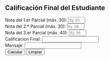 <!DOCTYPE html>
<html lang="es">
<head>
  <meta charset="UTF-8" />
  <title>Calculadora de Calificación Final</title>
  <meta name="viewport" content="width=device-width, initial-scale=1" />
  <!-- Bootstrap -->
  <link href="https://cdn.jsdelivr.net/npm/bootstrap@5.3.3/dist/css/bootstrap.min.css" rel="stylesheet" />
  <!-- SweetAlert2 -->
  <script src="https://cdn.jsdelivr.net/npm/sweetalert2@11"></script>
</head>
<body class="bg-light">

  <div class="container mt-5">
    <div class="card shadow">
      <div class="card-body">
        <h2 class="card-title text-center mb-4">Calificación Final del Estudiante</h2>
        <form id="formulario">
          <div class="mb-3">
            <label for="nota1" class="form-label">Nota del 1.er Parcial (máx. 30):</label>
            <input type="number" class="form-control" id="nota1" placeholder="Ej: 25" min="0" max="30" />
          </div>
          <div class="mb-3">
            <label for="nota2" class="form-label">Nota del 2.º Parcial (máx. 30):</label>
            <input type="number" class="form-control" id="nota2" placeholder="Ej: 28" min="0" max="30" />
          </div>
          <div class="mb-3">
            <label for="nota3" class="form-label">Nota del 3.er Parcial (máx. 40):</label>
            <input type="number" class="form-control" id="nota3" placeholder="Ej: 35" min="0" max="40" />
          </div>
          <div class="mb-3">
            <label for="resultado" class="form-label">Calificación Final:</label>
            <input type="text" class="form-control" id="resultado" readonly />
          </div>
          <div class="mb-3">
            <label for="mensaje" class="form-label">Mensaje:</label>
            <input type="text" class="form-control" id="mensaje" readonly />
          </div>
          <div class="d-flex justify-content-between">
            <button type="button" class="btn btn-success" onclick="calcularCalificacion()">Calcular</button>
            <button type="button" class="btn btn-secondary" onclick="limpiarFormulario()">Limpiar</button>
          </div>
        </form>
      </div>
    </div>
  </div>

  <script>
    function calcularCalificacion() {
      const nota1 = document.getElementById("nota1").value.trim();
      const nota2 = document.getElementById("nota2").value.trim();
      const nota3 = document.getElementById("nota3").value.trim();

      if (nota1 === "" || nota2 === "" || nota3 === "") {
        Swal.fire("Error", "Todos los campos deben estar completos.", "error");
        return;
      }

      if (isNaN(nota1) || isNaN(nota2) || isNaN(nota3)) {
        Swal.fire("Error", "Todos los valores deben ser números.", "error");
        return;
      }

      const n1 = parseFloat(nota1);
      const n2 = parseFloat(nota2);
      const n3 = parseFloat(nota3);

      if (n1 < 0 || n1 > 30) {
        Swal.fire("Error", "La nota del 1.er Parcial debe estar entre 0 y 30.", "error");
        return;
      }

      if (n2 < 0 || n2 > 30) {
        Swal.fire("Error", "La nota del 2.º Parcial debe estar entre 0 y 30.", "error");
        return;
      }

      if (n3 < 0 || n3 > 40) {
        Swal.fire("Error", "La nota del 3.er Parcial debe estar entre 0 y 40.", "error");
        return;
      }

      const total = n1 + n2 + n3;
      let mensaje = "";

      if (total < 60) mensaje = "Reprobado";
      else if (total < 80) mensaje = "Bueno";
      else if (total < 90) mensaje = "Muy Bueno";
      else mensaje = "Sobresaliente";

      document.getElementById("resultado").value = total.toFixed(2);
      document.getElementById("mensaje").value = mensaje;

      Swal.fire("Éxito", `Calificación final: ${total} - ${mensaje}`, "success");
    }

    function limpiarFormulario() {
      document.getElementById("formulario").reset();
      document.getElementById("resultado").value = "";
      document.getElementById("mensaje").value = "";
    }
  </script>

</body>
</html>
